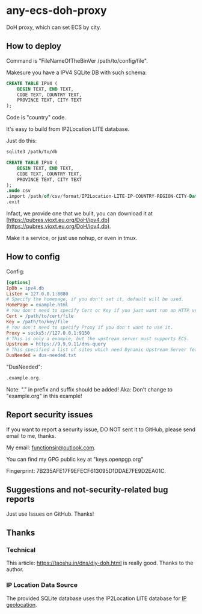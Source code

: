 <!--
 * @Author: FunctionSir
 * @License: AGPLv3
 * @Date: 2025-04-15 19:57:34
 * @LastEditTime: 2025-07-15 19:04:02
 * @LastEditors: FunctionSir
 * @Description: -
 * @FilePath: /any-ecs-doh-proxy/README.md
-->

# any-ecs-doh-proxy

DoH proxy, which can set ECS by city.

## How to deploy

Command is "FileNameOfTheBinVer /path/to/config/file".

Makesure you have a IPV4 SQLite DB with such schema:

``` sql
CREATE TABLE IPV4 (
    BEGIN TEXT, END TEXT,
    CODE TEXT, COUNTRY TEXT,
    PROVINCE TEXT, CITY TEXT
);
```

Code is "country" code.

It's easy to build from IP2Location LITE database.

Just do this:

``` sh
sqlite3 /path/to/db
```

```sql
CREATE TABLE IPV4 (
    BEGIN TEXT, END TEXT,
    CODE TEXT, COUNTRY TEXT,
    PROVINCE TEXT, CITY TEXT
);
.mode csv
.import /path/of/csv/format/IP2Location-LITE-IP-COUNTRY-REGION-CITY-Database
.exit
```

Infact, we provide one that we bulit, you can download it at [https://pubres.vioxt.eu.org/DoH/ipv4.db](https://pubres.vioxt.eu.org/DoH/ipv4.db).

Make it a service, or just use nohup, or even in tmux.

## How to config

Config:

``` ini
[options]
IpDb = ipv4.db
Listen = 127.0.0.1:8080
# Specify the homepage, if you don't set it, default will be used.
HomePage = example.html
# You don't need to specify Cert or Key if you just want run an HTTP version.
Cert = /path/to/cert/file
Key = /path/to/key/file
# You don't need to specify Proxy if you don't want to use it.
Proxy = socks5://127.0.0.1:9150
# This is only a example, but the upstream server must supports ECS.
Upstream = https://9.9.9.11/dns-query
# This specified a list of sites which need Dynamic Upstream Server feature.
DusNeeded = dus-needed.txt
```

"DusNeeded":

``` txt
.example.org.
```

Note: "." in prefix and suffix should be added! Aka: Don't change to "example.org" in this example!

## Report security issues

If you want to report a security issue, DO NOT sent it to GitHub, please send email to me, thanks.

My email: <functionsir@outlook.com>.

You can find my GPG public key at "keys.openpgp.org"

Fingerprint: 7B235AFE17F9EFECF613095D1DDAE7FE9D2EA01C.

## Suggestions and not-security-related bug reports

Just use Issues on GitHub. Thanks!

## Thanks

### Technical

This article: <https://taoshu.in/dns/diy-doh.html> is really good. Thanks to the author.

### IP Location Data Source

The provided SQLite database uses the IP2Location LITE database for [IP geolocation](https://lite.ip2location.com).
